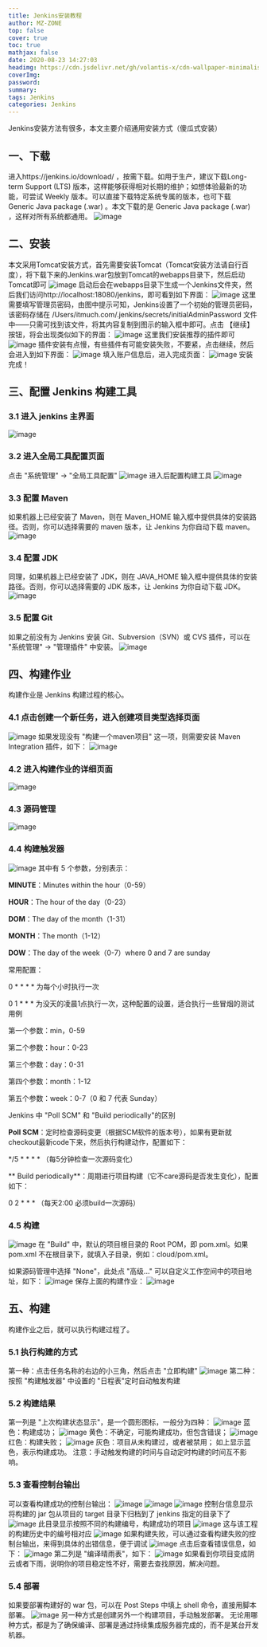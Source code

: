 ```yaml
---
title: Jenkins安装教程
author: MZ-ZONE
top: false
cover: true
toc: true
mathjax: false
date: 2020-08-23 14:27:03
headimg: https://cdn.jsdelivr.net/gh/volantis-x/cdn-wallpaper-minimalist/2020/051.jpg
coverImg:
password:
summary:
tags: Jenkins
categories: Jenkins
---
```

Jenkins安装方法有很多，本文主要介绍通用安装方式（傻瓜式安装）
## 一、下载
进入https://jenkins.io/download/ ，按需下载。如用于生产，建议下载Long-term Support (LTS) 版本，这样能够获得相对长期的维护；如想体验最新的功能，可尝试 Weekly 版本。可以直接下载特定系统专属的版本，也可下载 Generic Java package (.war) 。本文下载的是 Generic Java package (.war) ，这样对所有系统都通用。
![image](https://hexo-1301734500.cos.ap-chengdu.myqcloud.com/photos/blogpic/20200823_02%20(1).png)
## 二、安装
本文采用Tomcat安装方式，首先需要安装Tomcat（Tomcat安装方法请自行百度），将下载下来的Jenkins.war包放到Tomcat的webapps目录下，然后启动Tomcat即可
![image](https://hexo-1301734500.cos.ap-chengdu.myqcloud.com/photos/blogpic/20200823_02%20(2).png)
启动后会在webapps目录下生成一个Jenkins文件夹，然后我们访问http://localhost:18080/jenkins，即可看到如下界面：
![image](https://hexo-1301734500.cos.ap-chengdu.myqcloud.com/photos/blogpic/20200823_02%20(3).png)
这里需要填写管理员密码，由图中提示可知，Jenkins设置了一个初始的管理员密码，该密码存储在 /Users/itmuch.com/.jenkins/secrets/initialAdminPassword 文件中——只需可找到该文件，将其内容复制到图示的输入框中即可。点击 【继续】 按钮，将会出现类似如下的界面：
![image](https://hexo-1301734500.cos.ap-chengdu.myqcloud.com/photos/blogpic/20200823_02%20(4).png)
这里我们安装推荐的插件即可
![image](https://hexo-1301734500.cos.ap-chengdu.myqcloud.com/photos/blogpic/20200823_02%20(5).png)
插件安装有点慢，有些插件有可能安装失败，不要紧，点击继续，然后会进入到如下界面：
![image](https://hexo-1301734500.cos.ap-chengdu.myqcloud.com/photos/blogpic/20200823_02%20(6).png)
填入账户信息后，进入完成页面：
![image](https://hexo-1301734500.cos.ap-chengdu.myqcloud.com/photos/blogpic/20200823_02%20(7).png)
安装完成！
## 三、配置 Jenkins 构建工具
### 3.1 进入 jenkins 主界面
![image](https://hexo-1301734500.cos.ap-chengdu.myqcloud.com/photos/blogpic/20200823_02%20(8).png)
### 3.2 进入全局工具配置页面
点击 "系统管理" -> "全局工具配置"
![image](https://hexo-1301734500.cos.ap-chengdu.myqcloud.com/photos/blogpic/20200823_02%20(31).png)
进入后配置构建工具
![image](https://hexo-1301734500.cos.ap-chengdu.myqcloud.com/photos/blogpic/20200823_02%20(12).png)
### 3.3 配置 Maven
如果机器上已经安装了 Maven，则在 Maven_HOME 输入框中提供具体的安装路径。否则，你可以选择需要的 maven 版本，让 Jenkins 为你自动下载 maven。
![image](https://hexo-1301734500.cos.ap-chengdu.myqcloud.com/photos/blogpic/20200823_02%20(13).png)
### 3.4 配置 JDK
同理，如果机器上已经安装了 JDK，则在 JAVA_HOME 输入框中提供具体的安装路径。否则，你可以选择需要的 JDK 版本，让 Jenkins 为你自动下载 JDK。
![image](https://hexo-1301734500.cos.ap-chengdu.myqcloud.com/photos/blogpic/20200823_02%20(14).png)
### 3.5 配置 Git
如果之前没有为 Jenkins 安装 Git、Subversion（SVN）或 CVS 插件，可以在 "系统管理" -> "管理插件" 中安装。
![image](https://hexo-1301734500.cos.ap-chengdu.myqcloud.com/photos/blogpic/20200823_02%20(10).png)
## 四、构建作业
构建作业是 Jenkins 构建过程的核心。
### 4.1 点击创建一个新任务，进入创建项目类型选择页面
![image](https://hexo-1301734500.cos.ap-chengdu.myqcloud.com/photos/blogpic/20200823_02%20(11).png)
如果发现没有 "构建一个maven项目" 这一项，则需要安装 Maven Integration 插件，如下：
![image](https://hexo-1301734500.cos.ap-chengdu.myqcloud.com/photos/blogpic/20200823_02%20(9).png)
### 4.2 进入构建作业的详细页面
![image](https://hexo-1301734500.cos.ap-chengdu.myqcloud.com/photos/blogpic/20200823_02%20(15).png)
### 4.3 源码管理
![image](https://hexo-1301734500.cos.ap-chengdu.myqcloud.com/photos/blogpic/20200823_02%20(18).png)
### 4.4 构建触发器
![image](https://hexo-1301734500.cos.ap-chengdu.myqcloud.com/photos/blogpic/20200823_02%20(16).png)
其中有 5 个参数，分别表示：

**MINUTE**：Minutes within the hour（0-59）

**HOUR**：The hour of the day（0-23）

**DOM**：The day of the month（1-31）

**MONTH**：The month（1-12）

**DOW**：The day of the week（0-7）where 0 and 7 are sunday

常用配置：

0 * * * * 为每个小时执行一次

0 1 * * * 为没天的凌晨1点执行一次，这种配置的设置，适合执行一些冒烟的测试用例

第一个参数：min，0-59

第二个参数：hour：0-23

第三个参数：day：0-31

第四个参数：month：1-12

第五个参数：week：0-7（0 和 7 代表 Sunday）

Jenkins 中 "Poll SCM" 和 "Build periodically"的区别

**Poll SCM**：定时检查源码变更（根据SCM软件的版本号），如果有更新就checkout最新code下来，然后执行构建动作，配置如下：

*/5 * * * * （每5分钟检查一次源码变化）

**  Build periodically**：周期进行项目构建（它不care源码是否发生变化），配置如下：

0 2 * * * （每天2:00 必须build一次源码）
### 4.5 构建
![image](https://hexo-1301734500.cos.ap-chengdu.myqcloud.com/photos/blogpic/20200823_02%20(17).png)
在 "Build" 中，默认的项目根目录的 Root POM，即 pom.xml。如果 pom.xml 不在根目录下，就填入子目录，例如：cloud/pom.xml。

如果源码管理中选择 "None"，此处点 "高级..." 可以自定义工作空间中的项目地址，如下：
![image](https://hexo-1301734500.cos.ap-chengdu.myqcloud.com/photos/blogpic/20200823_02%20(19).png)
保存上面的构建作业：
![image](https://hexo-1301734500.cos.ap-chengdu.myqcloud.com/photos/blogpic/20200823_02%20(21).png)
## 五、构建
构建作业之后，就可以执行构建过程了。
### 5.1 执行构建的方式
第一种：点击任务名称的右边的小三角，然后点击 "立即构建"
![image](https://hexo-1301734500.cos.ap-chengdu.myqcloud.com/photos/blogpic/20200823_02%20(22).png)
第二种：按照 "构建触发器" 中设置的 "日程表"定时自动触发构建
### 5.2 构建结果
第一列是 "上次构建状态显示"，是一个圆形图标，一般分为四种：
![image](https://hexo-1301734500.cos.ap-chengdu.myqcloud.com/photos/blogpic/20200823_02%20(25).png)
蓝色：构建成功；
![image](https://hexo-1301734500.cos.ap-chengdu.myqcloud.com/photos/blogpic/20200823_02%20(28).png)
黄色：不确定，可能构建成功，但包含错误；
![image](https://hexo-1301734500.cos.ap-chengdu.myqcloud.com/photos/blogpic/20200823_02%20(29).png)
红色：构建失败；
![image](https://hexo-1301734500.cos.ap-chengdu.myqcloud.com/photos/blogpic/20200823_02%20(30).png)
灰色：项目从未构建过，或者被禁用；
如上显示蓝色，表示构建成功。
注意：手动触发构建的时间与自动定时构建的时间互不影响。
### 5.3 查看控制台输出
可以查看构建成功的控制台输出：
![image](https://hexo-1301734500.cos.ap-chengdu.myqcloud.com/photos/blogpic/20200823_02%20(26).png)
![image](https://hexo-1301734500.cos.ap-chengdu.myqcloud.com/photos/blogpic/20200823_02%20(32).png)
![image](https://hexo-1301734500.cos.ap-chengdu.myqcloud.com/photos/blogpic/20200823_02%20(33).png)
控制台信息显示将构建的 jar 包从项目的 target 目录下归档到了 jenkins 指定的目录下了
![image](https://hexo-1301734500.cos.ap-chengdu.myqcloud.com/photos/blogpic/20200823_02%20(35).png)
此目录显示按照不同的构建编号，构建成功的项目
![image](https://hexo-1301734500.cos.ap-chengdu.myqcloud.com/photos/blogpic/20200823_02%20(36).png)
这与该工程的构建历史中的编号相对应
![image](https://hexo-1301734500.cos.ap-chengdu.myqcloud.com/photos/blogpic/20200823_02%20(34).png)
如果构建失败，可以通过查看构建失败的控制台输出，来得到具体的出错信息，便于调试
![image](https://hexo-1301734500.cos.ap-chengdu.myqcloud.com/photos/blogpic/20200823_02%20(23).png)
点击后查看错误信息，如下：
![image](https://hexo-1301734500.cos.ap-chengdu.myqcloud.com/photos/blogpic/20200823_02%20(24).png)
第二列是 "编译晴雨表"，如下：
![image](https://hexo-1301734500.cos.ap-chengdu.myqcloud.com/photos/blogpic/20200823_02%20(27).png)
如果看到你项目变成阴云或者下雨，说明你的项目稳定性不好，需要去查找原因，解决问题。
### 5.4 部署
如果要部署构建好的 war 包，可以在 Post Steps 中填上 shell 命令，直接用脚本部署。
![image](https://hexo-1301734500.cos.ap-chengdu.myqcloud.com/photos/blogpic/20200823_02%20(20).png)
另一种方式是创建另外一个构建项目，手动触发部署。
无论用哪种方式，都是为了确保编译、部署是通过持续集成服务器完成的，而不是某台开发机器。

